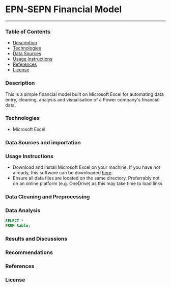 # EPN-SEPN Financial Model
___
### Table of Contents
- [Description](#description)
- [Technologies](#technologies)
- [Data Sources](#data-sources)
- [Usage Instructions](#usage-instructions)
- [References](#references)
- [License](#license)


### Description
This is a simple financial model built on Microsoft Excel for automating data entry, cleaning, analysis and visualisation of a Power company's financial data.

### Technologies
- Microsoft Excel

### Data Sources and importation

### Usage Instructions
- Download and install Microsoft Excel on your machine. If you have not already, this software can be downloaded [here](https://www.microsoft.com/en-gb/microsoft-365/excel?ef_id=_k_7f6ebb9ae2b216bcec3edc83309dd670_k_&OCID=AIDcmmp20rgnjr_SEM__k_7f6ebb9ae2b216bcec3edc83309dd670_k_&msclkid=7f6ebb9ae2b216bcec3edc83309dd670).
- Ensure all data files are located on the same directory. Preferrably not on an online platform (e.g. OneDrive) as this may take time to load links

### Data Cleaning and Preprocessing
### Data Analysis
```SQL
SELECT *
FROM table;
```
### Results and Discussions
### Recommendations
### References
### License
